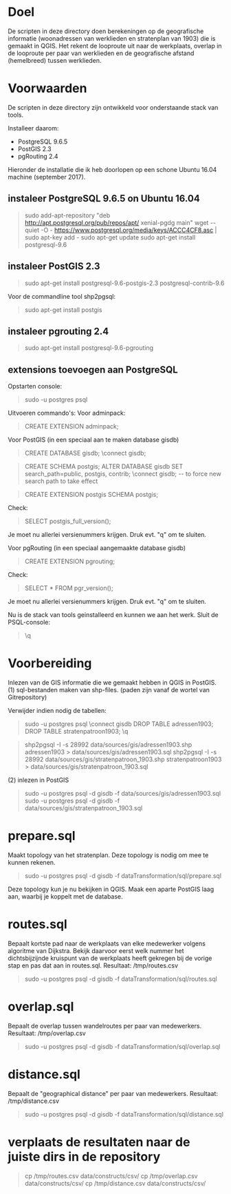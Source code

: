 # Doel
De scripten in deze directory doen berekeningen op de geografische informatie (woonadressen van werklieden en stratenplan van 1903) die is gemaakt in QGIS. Het rekent de looproute uit naar de werkplaats, overlap in de looproute per paar van werklieden en de geografische afstand (hemelbreed) tussen werklieden.

# Voorwaarden
De scripten in deze directory zijn ontwikkeld voor onderstaande stack van tools.

Installeer daarom:
* PostgreSQL 9.6.5
* PostGIS 2.3
* pgRouting 2.4

Hieronder de installatie die ik heb doorlopen op een schone Ubuntu 16.04 machine (september 2017).

## instaleer PostgreSQL 9.6.5 on Ubuntu 16.04
> sudo add-apt-repository "deb http://apt.postgresql.org/pub/repos/apt/ xenial-pgdg main"
> wget --quiet -O - https://www.postgresql.org/media/keys/ACCC4CF8.asc | sudo apt-key add -
> sudo apt-get update
> sudo apt-get install postgresql-9.6

## instaleer PostGIS 2.3
> sudo apt-get install postgresql-9.6-postgis-2.3 postgresql-contrib-9.6

Voor de commandline tool shp2pgsql:
> sudo apt-get install postgis

## instaleer pgrouting 2.4
> sudo apt-get install postgresql-9.6-pgrouting

## extensions toevoegen aan PostgreSQL
Opstarten console:
> sudo -u postgres psql

Uitvoeren commando's:
Voor adminpack:
> CREATE EXTENSION adminpack;

Voor PostGIS (in een speciaal aan te maken database gisdb)
> CREATE DATABASE gisdb;
> \connect gisdb;

> CREATE SCHEMA postgis;
> ALTER DATABASE gisdb SET search_path=public, postgis, contrib;
> \connect gisdb;  -- to force new search path to take effect

> CREATE EXTENSION postgis SCHEMA postgis;

Check:
> SELECT postgis_full_version();

Je moet nu allerlei versienummers krijgen. Druk evt. "q" om te sluiten.

Voor pgRouting (in een speciaal aangemaakte database gisdb)
> CREATE  EXTENSION pgrouting;

Check:
> SELECT * FROM pgr_version();

Je moet nu allerlei versienummers krijgen. Druk evt. "q" om te sluiten.

Nu is de stack van tools geinstalleerd en kunnen we aan het werk.
Sluit de PSQL-console:
> \q

# Voorbereiding
Inlezen van de GIS informatie die we gemaakt hebben in QGIS in PostGIS.
(1) sql-bestanden maken van shp-files.
(paden zijn vanaf de wortel van Gitrepository)

Verwijder indien nodig de tabellen:
> sudo -u postgres psql
> \connect gisdb
> DROP TABLE adressen1903;
> DROP TABLE stratenpatroon1903;
> \q

> shp2pgsql -I -s 28992 data/sources/gis/adressen1903.shp adressen1903 > data/sources/gis/adressen1903.sql
> shp2pgsql -I -s 28992 data/sources/gis/stratenpatroon_1903.shp stratenpatroon1903 > data/sources/gis/stratenpatroon_1903.sql

(2) inlezen in PostGIS
> sudo -u postgres psql -d gisdb -f data/sources/gis/adressen1903.sql
> sudo -u postgres psql -d gisdb -f data/sources/gis/stratenpatroon_1903.sql

# prepare.sql
Maakt topology van het stratenplan. Deze topology is nodig om mee te kunnen rekenen.

> sudo -u postgres psql -d gisdb -f dataTransformation/sql/prepare.sql

Deze topology kun je nu bekijken in QGIS. Maak een aparte PostGIS laag aan, waarbij je koppelt met de database.

# routes.sql
Bepaalt kortste pad naar de werkplaats van elke medewerker volgens algoritme van Dijkstra.
Bekijk daarvoor eerst welk nummer het dichtsbijzijnde kruispunt van de werkplaats heeft gekregen bij de vorige stap en pas dat aan in routes.sql.
Resultaat: /tmp/routes.csv

> sudo -u postgres psql -d gisdb -f dataTransformation/sql/routes.sql

# overlap.sql
Bepaalt de overlap tussen wandelroutes per paar van medewerkers.
Resultaat: /tmp/overlap.csv

> sudo -u postgres psql -d gisdb -f dataTransformation/sql/overlap.sql

# distance.sql
Bepaalt de "geographical distance" per paar van medewerkers.
Resultaat: /tmp/distance.csv

> sudo -u postgres psql -d gisdb -f dataTransformation/sql/distance.sql

# verplaats de resultaten naar de juiste dirs in de repository

> cp /tmp/routes.csv data/constructs/csv/
> cp /tmp/overlap.csv data/constructs/csv/
> cp /tmp/distance.csv data/constructs/csv/
